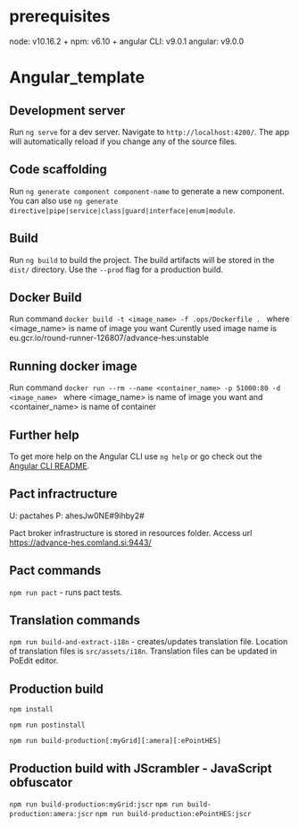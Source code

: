 # prerequisites
node: v10.16.2 +
npm: v6.10 + 
angular CLI: v9.0.1
angular: v9.0.0

# Angular_template

## Development server

Run `ng serve` for a dev server. Navigate to `http://localhost:4200/`. The app will automatically reload if you change any of the source files.

## Code scaffolding

Run `ng generate component component-name` to generate a new component. You can also use `ng generate directive|pipe|service|class|guard|interface|enum|module`.

## Build

Run `ng build` to build the project. The build artifacts will be stored in the `dist/` directory. Use the `--prod` flag for a production build.

## Docker Build

Run command  `docker build -t <image_name> -f .ops/Dockerfile . ` where <image_name> is name of image you want 
Curently used image name is eu.gcr.io/round-runner-126807/advance-hes:unstable

## Running docker image

Run command  `docker run --rm --name <container_name> -p 51000:80 -d <image_name> ` where <image_name> is name of image you want and <container_name> is name of container

## Further help

To get more help on the Angular CLI use `ng help` or go check out the [Angular CLI README](https://github.com/angular/angular-cli/blob/master/README.md).

## Pact infractructure

U: pactahes
P: ahesJw0NE#9ihby2#

Pact broker infrastructure is stored in resources folder.
Access url  https://advance-hes.comland.si:9443/ 

## Pact commands
`npm run pact` - runs pact tests.

## Translation commands
`npm run build-and-extract-i18n` - creates/updates translation file. Location of translation files is `src/assets/i18n`.
Translation files can be updated in PoEdit editor.

## Production build
`npm install`

`npm run postinstall`

`npm run build-production[:myGrid][:amera][:ePointHES]`

## Production build with JScrambler - JavaScript obfuscator

`npm run build-production:myGrid:jscr`
`npm run build-production:amera:jscr`
`npm run build-production:ePointHES:jscr`
